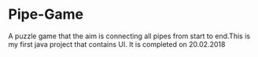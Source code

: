 # Pipe-Game
A puzzle game that the aim is connecting all pipes from start to end.This is my first java project that contains UI. It is completed on 20.02.2018
